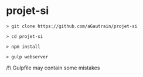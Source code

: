 # projet-si

`> git clone https://github.com/aGautrain/projet-si`

`> cd projet-si`

`> npm install`

`> gulp webserver`

/!\ Gulpfile may contain some mistakes
